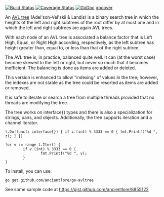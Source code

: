 [![Build Status](https://travis-ci.org/ancientlore/go-avltree.svg?branch=master)](https://travis-ci.org/ancientlore/go-avltree)
[![Coverage Status](https://coveralls.io/repos/ancientlore/go-avltree/badge.svg)](https://coveralls.io/r/ancientlore/go-avltree)
[![GoDoc](https://godoc.org/github.com/ancientlore/go-avltree?status.png)](https://godoc.org/github.com/ancientlore/go-avltree)
[gocover](http://gocover.io/github.com/ancientlore/go-avltree)

An [AVL tree](http://en.wikipedia.org/wiki/AVL_tree) (Adel'son-Vel'skii & Landis) is a binary search tree in which the heights of the left and right subtrees of the root differ by at most one and in which the left and right subtrees are again AVL trees.

With each node of an AVL tree is associated a balance factor that is Left High, Equal, or Right High according, respectively, as the left subtree has height greater than, equal to, or less than that of the right subtree.

The AVL tree is, in practice, balanced quite well. It can (at the worst case) become skewed to the left or right, but never so much that it becomes inefficient. The balancing is done as items are added or deleted.

This version is enhanced to allow "indexing" of values in the tree; however, the indexes are not stable as the tree could be resorted as items are added or removed.

It is safe to iterate or search a tree from multiple threads provided that no threads are modifying the tree.

The tree works on interface{} types and there is also a specialization for strings, pairs, and objects. Additionally, the tree supports iteration and a channel iterator.

	t.Do(func(z interface{}) { if z.(int) % 3333 == 0 { fmt.Printf("%d ", z); } })

	for v := range t.Iter() {
        	if v.(int) % 3333 == 0 {
                	fmt.Printf("%d ", v);
        	}
	}

To install, you can use:

	go get github.com/ancientlore/go-avltree

See some sample code at https://gist.github.com/ancientlore/8855122
